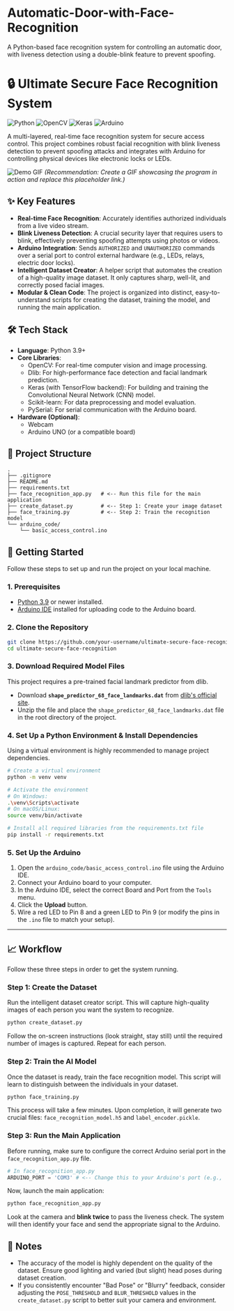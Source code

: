 # Automatic-Door-with-Face-Recognition
A Python-based face recognition system for controlling an automatic door, with liveness detection using a double-blink feature to prevent spoofing.
# 🔒 Ultimate Secure Face Recognition System

![Python](https://img.shields.io/badge/Python-3.9%2B-blue.svg) ![OpenCV](https://img.shields.io/badge/OpenCV-4.x-green.svg) ![Keras](https://img.shields.io/badge/Keras-TensorFlow-red.svg) ![Arduino](https://img.shields.io/badge/Arduino-Control-cyan.svg)

A multi-layered, real-time face recognition system for secure access control. This project combines robust facial recognition with blink liveness detection to prevent spoofing attacks and integrates with Arduino for controlling physical devices like electronic locks or LEDs.

![Demo GIF](https://user-images.githubusercontent.com/username/repo/demo.gif)
*(Recommendation: Create a GIF showcasing the program in action and replace this placeholder link.)*

## ✨ Key Features

- **Real-time Face Recognition**: Accurately identifies authorized individuals from a live video stream.
- **Blink Liveness Detection**: A crucial security layer that requires users to blink, effectively preventing spoofing attempts using photos or videos.
- **Arduino Integration**: Sends `AUTHORIZED` and `UNAUTHORIZED` commands over a serial port to control external hardware (e.g., LEDs, relays, electric door locks).
- **Intelligent Dataset Creator**: A helper script that automates the creation of a high-quality image dataset. It only captures sharp, well-lit, and correctly posed facial images.
- **Modular & Clean Code**: The project is organized into distinct, easy-to-understand scripts for creating the dataset, training the model, and running the main application.

## 🛠️ Tech Stack

- **Language**: Python 3.9+
- **Core Libraries**:
  - OpenCV: For real-time computer vision and image processing.
  - Dlib: For high-performance face detection and facial landmark prediction.
  - Keras (with TensorFlow backend): For building and training the Convolutional Neural Network (CNN) model.
  - Scikit-learn: For data preprocessing and model evaluation.
  - PySerial: For serial communication with the Arduino board.
- **Hardware (Optional)**:
  - Webcam
  - Arduino UNO (or a compatible board)

## 📂 Project Structure

```
.
├── .gitignore
├── README.md
├── requirements.txt
├── face_recognition_app.py   # <-- Run this file for the main application
├── create_dataset.py         # <-- Step 1: Create your image dataset
├── face_training.py          # <-- Step 2: Train the recognition model
└── arduino_code/
    └── basic_access_control.ino
```

## 🚀 Getting Started

Follow these steps to set up and run the project on your local machine.

### 1. Prerequisites

- [Python 3.9](https://www.python.org/downloads/) or newer installed.
- [Arduino IDE](https://www.arduino.cc/en/software) installed for uploading code to the Arduino board.

### 2. Clone the Repository

```bash
git clone https://github.com/your-username/ultimate-secure-face-recognition.git
cd ultimate-secure-face-recognition
```

### 3. Download Required Model Files

This project requires a pre-trained facial landmark predictor from dlib.
- Download **`shape_predictor_68_face_landmarks.dat`** from [dlib's official site](http://dlib.net/files/shape_predictor_68_face_landmarks.dat.bz2).
- Unzip the file and place the `shape_predictor_68_face_landmarks.dat` file in the root directory of the project.

### 4. Set Up a Python Environment & Install Dependencies

Using a virtual environment is highly recommended to manage project dependencies.

```bash
# Create a virtual environment
python -m venv venv

# Activate the environment
# On Windows:
.\venv\Scripts\activate
# On macOS/Linux:
source venv/bin/activate

# Install all required libraries from the requirements.txt file
pip install -r requirements.txt
```

### 5. Set Up the Arduino

1. Open the `arduino_code/basic_access_control.ino` file using the Arduino IDE.
2. Connect your Arduino board to your computer.
3. In the Arduino IDE, select the correct Board and Port from the `Tools` menu.
4. Click the **Upload** button.
5. Wire a red LED to Pin 8 and a green LED to Pin 9 (or modify the pins in the `.ino` file to match your setup).

---

## 📈 Workflow

Follow these three steps in order to get the system running.

### Step 1: Create the Dataset

Run the intelligent dataset creator script. This will capture high-quality images of each person you want the system to recognize.

```bash
python create_dataset.py
```
Follow the on-screen instructions (look straight, stay still) until the required number of images is captured. Repeat for each person.

### Step 2: Train the AI Model

Once the dataset is ready, train the face recognition model. This script will learn to distinguish between the individuals in your dataset.

```bash
python face_training.py
```
This process will take a few minutes. Upon completion, it will generate two crucial files: `face_recognition_model.h5` and `label_encoder.pickle`.

### Step 3: Run the Main Application

Before running, make sure to configure the correct Arduino serial port in the `face_recognition_app.py` file.

```python
# In face_recognition_app.py
ARDUINO_PORT = 'COM3' # <-- Change this to your Arduino's port (e.g., '/dev/ttyUSB0' on Linux)
```

Now, launch the main application:
```bash
python face_recognition_app.py
```
Look at the camera and **blink twice** to pass the liveness check. The system will then identify your face and send the appropriate signal to the Arduino.

## 📝 Notes

- The accuracy of the model is highly dependent on the quality of the dataset. Ensure good lighting and varied (but slight) head poses during dataset creation.
- If you consistently encounter "Bad Pose" or "Blurry" feedback, consider adjusting the `POSE_THRESHOLD` and `BLUR_THRESHOLD` values in the `create_dataset.py` script to better suit your camera and environment.

